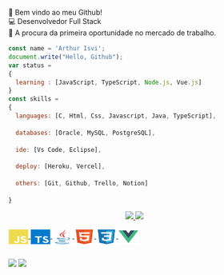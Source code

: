 :open_file_folder: Bem vindo ao meu Github!
<br>
:computer: Desenvolvedor Full Stack
<br>
:loudspeaker: A procura da primeira oportunidade no mercado de trabalho.

```js
const name = 'Arthur Isvi';
document.write("Hello, Github");
var status = 
{ 
  learning : [JavaScript, TypeScript, Node.js, Vue.js]
}
const skills = 
{
  languages: [C, Html, Css, Javascript, Java, TypeScript],
  
  databases: [Oracle, MySQL, PostgreSQL], 
  
  ide: [Vs Code, Eclipse],
 
  deploy: [Heroku, Vercel],
  
  others: [Git, Github, Trello, Notion]

}
```

<div align="center">
  <a href="https://github.com/arthurisvi">
  <img height="180em" src="https://github-readme-stats.vercel.app/api?username=arthurisvi&show_icons=true&theme=chartreuse-dark&include_all_commits=true&count_private=true"/>
  <img height="180em" src="https://github-readme-stats.vercel.app/api/top-langs/?username=arthurisvi&layout=compact&langs_count=7&theme=chartreuse-dark"/>
</div>
  
<div style="display: inline_block"><br>
  <img align="center" alt="Arthur-Js" height="30" width="40" src="https://raw.githubusercontent.com/devicons/devicon/master/icons/javascript/javascript-plain.svg">
  <img align="center" alt="Arthur-Ts" height="30" width="40" src="https://raw.githubusercontent.com/devicons/devicon/master/icons/typescript/typescript-plain.svg">
  <img align="center" alt="Arthur-Java" height="30" width="40" src="https://raw.githubusercontent.com/devicons/devicon/master/icons/java/java-original.svg">
  <img align="center" alt="Arthur-HTML" height="30" width="40" src="https://raw.githubusercontent.com/devicons/devicon/master/icons/html5/html5-original.svg">
  <img align="center" alt="Arthur-CSS" height="30" width="40" src="https://raw.githubusercontent.com/devicons/devicon/master/icons/css3/css3-original.svg">
  <img align="center" alt="Arthur-Vuejs" height="30" width="40" src="https://raw.githubusercontent.com/devicons/devicon/master/icons/vuejs/vuejs-original.svg">
</div>
  
  ##
 
<div> 
  <a href="https://www.instagram.com/arthurisvi/" target="_blank"><img src="https://img.shields.io/badge/-Instagram-%23E4405F?style=for-the-badge&logo=instagram&logoColor=white" target="_blank"></a>
  <a href="https://www.linkedin.com/in/arthur-isvi-s-santos-6a9125211/" target="_blank"><img src="https://img.shields.io/badge/-LinkedIn-%230077B5?style=for-the-badge&logo=linkedin&logoColor=white" target="_blank"></a> 
 
 <!-- ![Snake animation](https://github.com/arthurisvi/arthurisvi/blob/output/github-contribution-grid-snake.svg) -->
 
</div>
